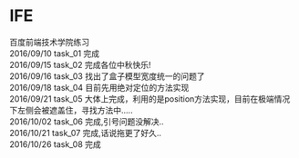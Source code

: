 # IFE
百度前端技术学院练习<br />
2016/09/10 task_01 完成<br />
2016/09/15 task_02 完成各位中秋快乐!<br />
2016/09/16 task_03 找出了盒子模型宽度统一的问题了<br />
2016/09/18 task_04 目前先用绝对定位的方法实现<br />
2016/09/21 task_05 大体上完成，利用的是position方法实现，目前在极端情况下左侧会被遮盖住，寻找方法中.....<br />
2016/10/02 task_06 完成,引号问题没解决..<br />
2016/10/21 task_07 完成,话说拖更了好久..<br />
2016/10/26 task_08 完成<br/>